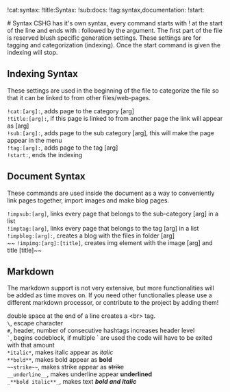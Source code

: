 !cat:syntax:
!title:Syntax:
!sub:docs:
!tag:syntax,documentation:
!start:
<p>
# Syntax
CSHG has it's own syntax, every command starts with ! at the start of the line and ends with : followed by the argument.
The first part of the file is reserved blush specific generation settings.
These settings are for tagging and categorization (indexing).
Once the start command is given the indexing will stop.

## Indexing Syntax
These settings are used in the beginning of the file to categorize the file so that it can be linked to from other files/web-pages.  
  
` !cat:[arg]: `, adds page to the category [arg]  
` !title:[arg]: `, if this page is linked to from another page the link will appear as [arg]  
` !sub:[arg]: `, adds page to the sub category [arg], this will make the page appear in the menu  
` !tag:[arg]: `, adds page to the tag [arg]  
` !start: `, ends the indexing  

## Document Syntax
These commands are used inside the document as a way to conveniently link pages together, import images and make blog pages.  
  
` !impsub:[arg] `, links every page that belongs to the sub-category [arg] in a list  
` !imptag:[arg] `, links every page that belongs to the tag [arg] in a list  
` !impblog:[arg]: `, creates a blog with the files in folder [arg]  
~~ ` !impimg:[arg]:[title] `, creates img element with the image [arg] and title [title]~~  

## Markdown

The markdown support is not very extensive, but more functionalities will be added as time moves on.
If you need other functionalies please use a different markdown processor, or contribute to the project by adding them!  
  
double space at the end of a line creates a &#60;br&#62; tag.    
` \ `, escape character  
` # `, header, number of consecutive hashtags increases header level  
`` ` ``, begins codeblock, if multiple \` are used the code will have to be exited with that amount  
` *italic* `, makes italic appear as *italic*  
` **bold** `, makes bold appear as **bold**  
` ~~strike~~ `, makes strike appear as ~~strike~~  
` __underline__ `, makes underline appear __underlined__  
` _**bold italic**_ `, makes text  _**bold and italic**_  
</p>
